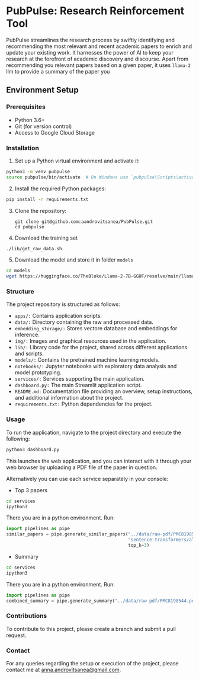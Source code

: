# PubPulse: Research Reinforcement Tool

PubPulse streamlines the research process by swiftly identifying and recommending the most relevant and recent academic papers to enrich and update your existing work. It harnesses the power of AI to keep your research at the forefront of academic discovery and discourse. Apart from recommending you relevant papers based on a given paper, it uses `llama-2` llm to provide a summary of the paper you



## Environment Setup

### Prerequisites
- Python 3.6+
- Git (for version control)
- Access to Google Cloud Storage

### Installation

1. Set up a Python virtual environment and activate it:

```bash
python3 -m venv pubpulse
source pubpulse/bin/activate  # On Windows use `pubpulse\Scripts\activate`
```

2. Install the required Python packages:

```bash
pip install -r requirements.txt
```

3. Clone the repository:
   ```shell
   git clone git@github.com:aandrovitsanea/PubPulse.git
   cd pubpulse

4. Download the training set

```bash
./lib/get_raw_data.sh
```

5. Download the model and store it in folder `models`
```bash
cd models
wget https://huggingface.co/TheBloke/Llama-2-7B-GGUF/resolve/main/llama-2-7b.Q2_K.gguf

```
### Structure

The project repository is structured as follows:

- `apps/:` Contains application scripts.
- `data/:` Directory containing the raw and processed data.
- `embedding_storage/:` Stores vectore database and embeddings for inference.
- `img/:` Images and graphical resources used in the application.
- `lib/:` Library code for the project, shared across different applications and scripts.
- `models/:` Contains the pretrained machine learning models.
- `notebooks/:` Jupyter notebooks with exploratory data analysis and model prototyping.
- `services/:` Services supporting the main application.
- `dashboard.py:` The main Streamlit application script.
- `README.md:` Documentation file providing an overview, setup instructions, and additional information about the project.
- `requirements.txt:` Python dependencies for the project.

### Usage

To run the application, navigate to the project directory and execute the following:

```bash
python3 dashboard.py
```
This launches the web application, and you can interact with it through your web browser by uploading a PDF file of the paper in question.

Alternatively you can use each service separately in your console:

- Top 3 papers

```bash
cd services
ipython3
```

There you are in a python environment.
Run:

```python
import pipelines as pipe
similar_papers = pipe.generate_similar_papers("../data/raw-pdf/PMC8198544.pdf",
                                              "sentence-transformers/all-MiniLM-L6-v2",
                                              top_k=3)
```

- Summary

```bash
cd services
ipython3

```

There you are in a python environment.
Run:

```python
import pipelines as pipe
combined_summary = pipe.generate_summary("../data/raw-pdf/PMC8198544.pdf")

```



### Contributions
To contribute to this project, please create a branch and submit a pull request.

### Contact
For any queries regarding the setup or execution of the project, please contact me at anna.androvitsanea@gmail.com.



